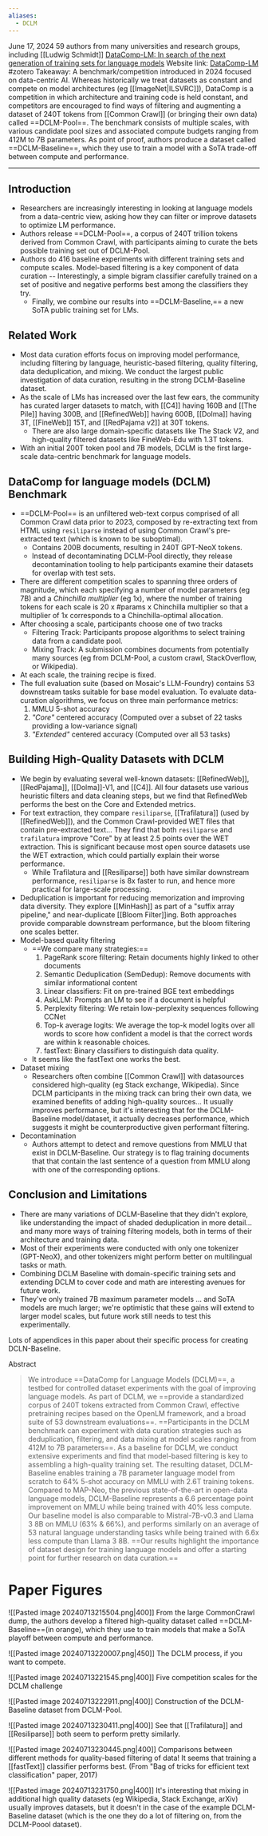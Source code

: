 ```yaml
---
aliases:
  - DCLM
---
```

June 17, 2024
59 authors from many universities and research groups, including [[Ludwig Schmidt]]
[DataComp-LM: In search of the next generation of training sets for language models](https://arxiv.org/abs/2406.11794v1)
Website link: [DataComp-LM](https://www.datacomp.ai/dclm/index.html#home)
#zotero 
Takeaway: A benchmark/competition introduced in 2024 focused on data-centric AI. Whereas historically we treat datasets as constant and compete on model architectures (eg [[ImageNet|ILSVRC]]), DataComp is a competition in which architecture and training code is held constant, and competitors are encouraged to find ways of filtering and augmenting a dataset of 240T tokens from [[Common Crawl]] (or bringing their own data) called ==DCLM-Pool==. The benchmark consists of multiple scales, with various candidate pool sizes and associated compute budgets ranging from 412M to 7B parameters. As point of proof, authors produce a dataset called ==DCLM-Baseline==, which they use to train a model with a SoTA trade-off between compute and performance.

---

## Introduction
- Researchers are increasingly interesting in looking at language models from a data-centric view, asking how they can filter or improve datasets to optimize LM performance.
- Authors release ==DCLM-Pool==, a corpus of 240T trillion tokens derived from Common Crawl, with participants aiming to curate the bets possible training set out of DCLM-Pool.
- Authors do 416 baseline experiments with different training sets and compute scales. Model-based filtering is a key component of data curation -- Interestingly, a simple bigram classifier carefully trained on a set of positive and negative performs best among the classifiers they try.
	- Finally, we combine our results into ==DCLM-Baseline,== a new SoTA public training set for LMs. 

## Related Work
- Most data curation efforts focus on improving model performance, including filtering by language, heuristic-based filtering, quality filtering, data deduplication, and mixing. We conduct the largest public investigation of data curation, resulting in the strong DCLM-Baseline dataset.
- As the scale of LMs has increased over the last few ears, the community has curated larger datasets to match, with [[C4]] having 160B and [[The Pile]] having 300B, and [[RefinedWeb]] having 600B, [[Dolma]] having 3T, [[FineWeb]] 15T, and [[RedPajama v2]] at 30T tokens.
	- There are also large domain-specific datasets like The Stack V2, and high-quality filtered datasets like FineWeb-Edu with 1.3T tokens.
- With an initial 200T token pool and 7B models, DCLM is the first large-scale data-centric benchmark for language models.

## DataComp for language models (DCLM) Benchmark
- ==DCLM-Pool== is an unfiltered web-text corpus comprised of all Common Crawl data prior to 2023, composed by re-extracting text from HTML using `resiliparse` instead of using Common Crawl's pre-extracted text (which is known to be suboptimal).
	- Contains 200B documents, resulting in 240T GPT-NeoX tokens.
	- Instead of decontaminating DCLM-Pool directly, they release decontamination tooling to help participants examine their datasets for overlap with test sets.
- There are different competition scales to spanning three orders of magnitude, which each specifying a number of model parameters (eg 7B) and a *Chinchilla multiplier* (eg 1x), where the number of training tokens for each scale is 20 x \#params x Chinchilla multiplier so that a multiplier of 1x corresponds to a Chinchilla-optimal allocation.
- After choosing a scale, participants choose one of two tracks 
	- Filtering Track: Participants propose algorithms to select training data from a candidate pool.
	- Mixing Track: A submission combines documents from potentially many sources (eg from DCLM-Pool, a custom crawl, StackOverflow, or Wikipedia).
- At each scale, the training recipe is fixed.
- The full evaluation suite (based on Mosaic's LLM-Foundry) contains 53 downstream tasks suitable for base model evaluation. To evaluate data-curation algorithms, we focus on three main performance metrics:
	1. MMLU 5-shot accuracy
	2. *"Core"* centered accuracy (Computed over a subset of 22 tasks providing a low-variance signal)
	3. *"Extended"* centered accuracy (Computed over all 53 tasks)

## Building High-Quality Datasets with DCLM
- We begin by evaluating several well-known datasets: [[RefinedWeb]], [[RedPajama]], [[Dolma]]-V1, and [[C4]]. All four datasets use various heuristic filters and data cleaning steps, but we find that RefinedWeb performs the best on the Core and Extended metrics.
- For text extraction, they compare `resiliparse`, [[Trafilatura]] (used by [[RefinedWeb]]), and the Common Crawl-provided WET files that contain pre-extracted text... They find that both `resiliparse` and `trafilatura` improve "Core" by at least 2.5 points over the WET extraction. This is significant because most open source datasets use the WET extraction, which could partially explain their worse performance.
	- While Trafilatura and [[Resiliparse]]  both have similar downstream performance, `resiliparse` is 8x faster to run, and hence more practical for large-scale processing.
- Deduplication is important for reducing memorization and improving data diversity. They explore [[MinHash]] as part of a "suffix array pipeline," and near-duplicate [[Bloom Filter]]ing. Both approaches provide comparable downstream performance, but the bloom filtering one scales better.
- Model-based quality filtering
	- ==We compare many strategies:==
		1. PageRank score filtering: Retain documents highly linked to other documents
		2. Semantic Deduplication (SemDedup): Remove documents with similar informational content
		3. Linear classifiers: Fit on pre-trained BGE text embeddings
		4. AskLLM: Prompts an LM to see if a document is helpful
		5. Perplexity filtering: We retain low-perplexity sequences following CCNet
		6. Top-k average logits: We average the top-k model logits over all words to score how confident a model is that the correct words are within k reasonable choices.
		7. fastText: Binary classifiers to distinguish data quality.
	- It seems like the fastText one works the best.
- Dataset mixing
	- Researchers often combine [[Common Crawl]] with datasources considered high-quality (eg Stack exchange, Wikipedia). Since DCLM participants in the mixing track can bring their own data, we examined benefits of adding high-quality sources... It usually improves performance, but it's interesting that for the DCLM-Baseline model/dataset, it actually decreases performance, which suggests it might be counterproductive given performant filtering.
- Decontamination
	- Authors attempt to detect and remove questions from MMLU that exist in DCLM-Baseline. Our strategy is to flag training documents that that contain the last sentence of a question from MMLU along with one of the corresponding options.

## Conclusion and Limitations
- There are many variations of DCLM-Baseline that they didn't explore, like understanding the impact of shaded deduplication in more detail... and many more ways of training filtering models, both in terms of their architecture and training data.
- Most of their experiments were conducted with only one tokenizer (GPT-NeoX), and other tokenizers might perform better on multilingual tasks or math.
- Combining DCLM Baseline with domain-specific training sets and extending DCLM to cover code and math are interesting avenues for future work.
- They've only trained 7B maximum parameter models ... and SoTA models are much larger; we're optimistic that these gains will extend to larger model scales, but future work still needs to test this experimentally.

Lots of appendices in this paper about their specific process for creating DCLN-Baseline.

Abstract
> We introduce ==DataComp for Language Models (DCLM)==, a testbed for controlled dataset experiments with the goal of improving language models. As part of DCLM, we ==provide a standardized corpus of 240T tokens extracted from Common Crawl, effective pretraining recipes based on the OpenLM framework, and a broad suite of 53 downstream evaluations==. ==Participants in the DCLM benchmark can experiment with data curation strategies such as deduplication, filtering, and data mixing at model scales ranging from 412M to 7B parameters==. As a baseline for DCLM, we conduct extensive experiments and find that model-based filtering is key to assembling a high-quality training set. The resulting dataset, DCLM-Baseline enables training a 7B parameter language model from scratch to 64% 5-shot accuracy on MMLU with 2.6T training tokens. Compared to MAP-Neo, the previous state-of-the-art in open-data language models, DCLM-Baseline represents a 6.6 percentage point improvement on MMLU while being trained with 40% less compute. Our baseline model is also comparable to Mistral-7B-v0.3 and Llama 3 8B on MMLU (63% & 66%), and performs similarly on an average of 53 natural language understanding tasks while being trained with 6.6x less compute than Llama 3 8B. ==Our results highlight the importance of dataset design for training language models and offer a starting point for further research on data curation.==


# Paper Figures

![[Pasted image 20240713215504.png|400]]
From the large CommonCrawl dump, the authors develop a filtered high-quality dataset called ==DCLM-Baseline==(in orange), which they use to train models that make a SoTA playoff between compute and performance.

![[Pasted image 20240713220007.png|450]]
The DCLM process, if you want to compete.

![[Pasted image 20240713221545.png|400]]
Five competition scales for the DCLM challenge

![[Pasted image 20240713222911.png|400]]
Construction of the DCLM-Baseline dataset from DCLM-Pool.

![[Pasted image 20240713230411.png|400]]
See that [[Trafilatura]] and [[Resiliparse]] both seem to perform pretty similarly.

![[Pasted image 20240713230445.png|400]]
Comparisons between different methods for quality-based filtering of data! It seems that training a [[fastText]] classifier performs best. (From "Bag of tricks for efficient text classification" paper, 2017)

![[Pasted image 20240713231750.png|400]]
It's interesting that mixing in additional high quality datasets (eg Wikipedia, Stack Exchange, arXiv) usually improves datasets, but it doesn't in the case of the example DCLM-Baseline dataset (which is the one they do a lot of filtering on, from the DCLM-Poool dataset).